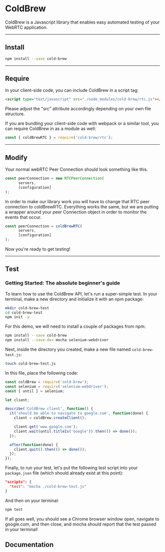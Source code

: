 # ColdBrew

ColdBrew is a Javascript library that enables easy automated testing
of your WebRTC application.

---

## Install

```bash
npm install --save cold-brew
```

---

## Require
In your client-side code, you can include ColdBrew in a
script tag:
```html
<script type="text/javascript" src="./node_modules/cold-brew/rtc.js"></script>
```
Please adjust the "src" attribute accordingly depending on
your own file structure.

If you are bundling your client-side code with webpack or
a similar tool, you can require ColdBrew in as a module as well:
```javascript
const { coldBrewRTC } = require('cold-brew/rtc');
```

---

## Modify

Your normal webRTC Peer Connection should look something like this.

```javascript
const peerConnection = new RTCPeerConnection(
      servers,
      [configuration]
);
```


In order to make our library work you will have to change that RTC peer connection to coldBrewRTC. Everything works the same, but we are putting a wrapper around your peer Connection object in order to monitor the events that occur.

```javascript
const peerConnection = coldBrewRTC(
      servers,
      [configuration]
);
```

Now you're ready to get testing!

---
## Test

### Getting Started: The absolute beginner's guide
To learn how to use the ColdBrew API, let's run a super-simple
test. In your terminal, make a new directory and initialize it with an npm package:
```bash
mkdir cold-brew-test
cd cold-brew-test
npm init -y
```
For this demo, we will need to install a couple of packages from npm:
```bash
npm install --save cold-brew
npm install --save-dev mocha selenium-webdriver
```
Next, inside the directory you created, make a new file named `cold-brew-test.js`:
```bash
touch cold-brew-test.js
```
In this file, place the following code:
```javascript
const coldBrew = require('cold-brew');
const selenium = require('selenium-webdriver');
const { until } = selenium;

let client;

describe('ColdBrew client', function() {
  it('should be able to navigate to google.com', function(done) {
    client = coldBrew.createClient();

    client.get('www.google.com');
    client.wait(until.titleIs('Google')).then(() => done());
  });

  after(function(done) {
    client.quit().then(() => done());
  });
});
```
Finally, to run your test, let's put the following test script into your
`package.json` file (which should already exist at this point):

```json
"scripts": {
  "test": "mocha ./cold-brew-test.js"
}
```
And then on your terminal:
```bash
npm test
```
If all goes well, you should see a  Chrome browser window open,
navigate to google.com, and then close, and mocha should
report that the test passed in your terminal!

## Documentation
